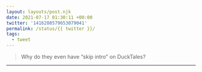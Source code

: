 ```yaml
---
layout: layouts/post.njk
date: 2021-07-17 01:30:11 +00:00
twitter: '1416208579653079041'
permalink: /status/{{ twitter }}/
tags: 
  - tweet
---
```


> Why do they even have “skip intro” on DuckTales?

---
